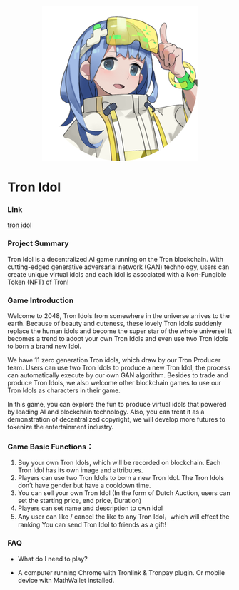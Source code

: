 
<p align="center">
  <img src="./Frontend/src/assets/logo.png">
</p>

# Tron Idol


### Link

[tron idol](https://tron.linkidol.pro)

### Project Summary

Tron Idol is a decentralized AI game running on the Tron blockchain. With cutting-edged generative adversarial network (GAN) technology, users can create unique virtual idols and each idol is associated with a Non-Fungible Token (NFT) of Tron! 

### Game Introduction

Welcome to 2048, Tron Idols from somewhere in the universe arrives to the earth. Because of beauty and cuteness, these lovely Tron Idols suddenly replace the human idols and become the super star of the whole universe! It becomes a trend to adopt your own Tron Idols and even use two Tron Idols to born a brand new Idol. 
 
We have 11 zero generation Tron idols, which draw by our Tron Producer team. Users can use two Tron Idols to produce a new Tron Idol, the process can automatically execute by our own GAN algorithm. Besides to trade and produce Tron Idols, we also welcome other blockchain games to use our Tron Idols as characters in their game. 

In this game, you can explore the fun to produce virtual idols that powered by leading AI and blockchain technology. Also, you can treat it as a demonstration of decentralized copyright, we will develop more futures to tokenize the entertainment industry.


### Game Basic Functions：

1. Buy your own Tron Idols, which will be recorded on blockchain. Each Tron Idol has its own image and attributes.
2. Players can use two Tron Idols to born a new Tron Idol. The Tron Idols don’t have gender but have a cooldown time.
3. You can sell your own Tron Idol (In the form of Dutch Auction, users can set the starting price, end price, Duration)
4. Players can set name and description to own idol
5. Any user can like / cancel the like to any Tron Idol，which will effect the ranking
You can send Tron Idol to friends as a gift!

### FAQ
    
- What do I need to play?

- A computer running Chrome with Tronlink & Tronpay plugin. Or mobile device with MathWallet installed.
